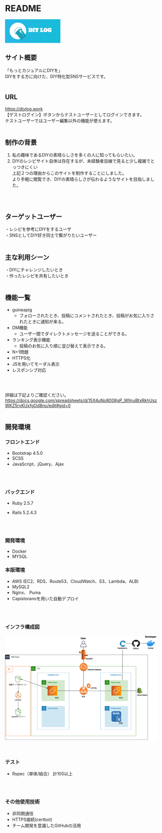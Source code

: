 # README

<img src="app/assets/images/readme.jpg" alt="DIY LOG" title="サイトロゴ"><br>
## **サイト概要**
「もっとカジュアルにDIYを」<br>
DIYをする方に向けた、DIY特化型SNSサービスです。
<br>
<br>

## **URL**
https://diylog.work<br>
【ゲストログイン】ボタンからテストユーザーとしてログインできます。<br>
テストユーザーではユーザー編集以外の機能が使えます。
<br>
<br>

## **制作の背景**
1. 私の趣味であるDIYの素晴らしさを多くの人に知ってもらいたい。<br>
2. DIYのレシピサイト自体は存在するが、未経験者目線で見ると少し複雑でとっつきにくい<br>
上記２つの理由からこのサイトを制作することにしました。<br>
より手軽に閲覧でき、DIYの素晴らしさが伝わるようなサイトを目指しました。
<br>
<br>

## **ターゲットユーザー**
・レシピを参考にDIYをするユーザ<br>
・SNSとしてDIY好き同士で繋がりたいユーザー
<br>
<br>

## **主な利用シーン**
・DIYにチャレンジしたいとき<br>
・作ったレシピを共有したいとき
<br>
<br>

## **機能一覧**

+ guineapig
  + フォローされたとき、投稿にコメントされたとき、投稿がお気に入りされたときに通知が来る。
+ DM機能
  + ユーザー間でダイレクトメッセージを送ることができる。
+ ランキング表示機能
  + 投稿のお気に入り順に並び替えて表示できる。
+ N+1問題
+ HTTPS化
+ JSを用いてモーダル表示
+ レスポンシブ対応
<br>
<br>

詳細は下記よりご確認ください。
https://docs.google.com/spreadsheets/d/15X4uNo8008gP_WllnuBtxRkhUszWKZ5rvKUxfgOd8no/edit#gid=0
<br>
<br>

##  **開発環境**

### **フロントエンド**
+ Bootstrap 4.5.0
+ SCSS
+ JavaScript、jQuery、Ajax
<br>
<br>

### **バックエンド**
+ Ruby 2.5.7
* Rails 5.2.4.3
<br>
<br>

### **開発環境**
+ Docker
+ MYSQL

### **本版環境**
+ AWS (EC2、RDS、Route53、CloudWatch、S3、Lambda、ALB)
+ MySQL2
+ Nginx、 Puma
+ Capistoranoを用いた自動デプロイ
<br>
<br>

### **インフラ構成図**
<img src="app/assets/images/aws.png" alt="インフラ構成図" title="インフラ構成図"><br>
<br>
<br>

### **テスト**
+ Rspec（単体/結合） 計100以上
<br>
<br>

### **その他使用技術**
+ 非同期通信
+ HTTPS接続(certbot)
+ チーム開発を意識したGitHubの活用
